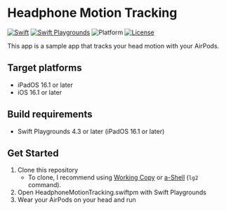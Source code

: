 # Headphone Motion Tracking

[![Swift](https://img.shields.io/badge/Swift-5.8-orange.svg)](https://www.swift.org)
[![Swift Playgrounds](https://img.shields.io/badge/Swift%20Playgrounds-4.3-orange.svg)](https://itunes.apple.com/jp/app/swift-playgrounds/id908519492)
![Platform](https://img.shields.io/badge/platform-ipados%20%7C%20ios-lightgrey.svg)
[![License](https://img.shields.io/github/license/kkebo/HeadphoneMotionTracking.swiftpm.svg)](LICENSE.txt)

This app is a sample app that tracks your head motion with your AirPods.

## Target platforms

- iPadOS 16.1 or later
- iOS 16.1 or later

## Build requirements

- Swift Playgrounds 4.3 or later (iPadOS 16.1 or later)

## Get Started

1. Clone this repository
    - To clone, I recommend using [Working Copy](https://workingcopyapp.com) or [a-Shell](https://holzschu.github.io/a-Shell_iOS/) (`lg2` command).
1. Open HeadphoneMotionTracking.swiftpm with Swift Playgrounds
1. Wear your AirPods on your head and run
